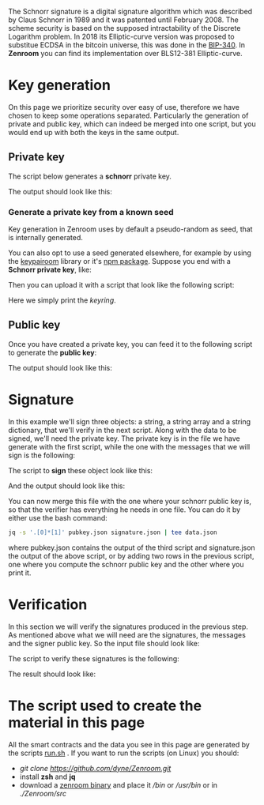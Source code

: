 
The Schnorr signature is a digital signature algorithm which was described by Claus Schnorr in 1989 and it was patented until February 2008. The scheme security is based on the supposed intractability of the Discrete Logarithm problem. In 2018 its Elliptic-curve version was proposed to substitue ECDSA in the bitcoin universe, this was done in the [BIP-340](https://github.com/bitcoin/bips/blob/master/bip-0340.mediawiki). In **Zenroom** you can find its implementation over BLS12-381 Elliptic-curve.

# Key generation

On this page we prioritize security over easy of use, therefore we have chosen to keep some operations separated. Particularly the generation of private and public key, which can indeed be merged into one script, but you would end up with both the keys in the same output. 

## Private key
The script below generates a **schnorr** private key. 

[](../_media/examples/zencode_cookbook/schnorr/Schnorr_createprivatekey.zen ':include :type=code gherkin')

The output should look like this: 

[](../_media/examples/zencode_cookbook/schnorr/Alice_Schnorr_privatekey.keys ':include :type=code json')

### Generate a private key from a known seed 

Key generation in Zenroom uses by default a pseudo-random as seed, that is internally generated. 

You can also opt to use a seed generated elsewhere, for example by using the [keypairoom](https://github.com/ledgerproject/keypairoom) library or it's [npm package](https://www.npmjs.com/package/keypair-lib). Suppose you end with a **Schnorr private key**, like:

[](../_media/examples/zencode_cookbook/schnorr/Schnorr_readsecretkeys.keys ':include :type=code json')

Then you can upload it with a script that look like the following script:

[](../_media/examples/zencode_cookbook/schnorr/Schnorr_upload_key.zen ':include :type=code gherkin')

Here we simply print the *keyring*.

## Public key 

Once you have created a private key, you can feed it to the following script to generate the **public key**:

[](../_media/examples/zencode_cookbook/schnorr/Schnorr_createpublickey.zen ':include :type=code gherkin')

The output should look like this: 

[](../_media/examples/zencode_cookbook/schnorr/Alice_Schnorr_pubkey.json ':include :type=code json')

# Signature

In this example we'll sign three objects: a string, a string array and a string dictionary, that we'll verify in the next script. Along with the data to be signed, we'll need the private key. The private key is in the file we have generate with the first script, while the one with the messages that we will sign is the following:

[](../_media/examples/zencode_cookbook/schnorr/message.json ':include :type=code json')

The script to **sign** these object look like this:

[](../_media/examples/zencode_cookbook/schnorr/Schnorr_sign.zen ':include :type=code gherkin')

And the output should look like this:

[](../_media/examples/zencode_cookbook/schnorr/Alice_Schnorr_sign.json ':include :type=code json')

You can now merge this file with the one where your schnorr public key is, so that the verifier has everything he needs in one file. You can do it by either use the bash command:

```bash
jq -s '.[0]*[1]' pubkey.json signature.json | tee data.json
```

where pubkey.json contains the output of the third script and signature.json the output of the above script, or by adding two rows in the previous script, one where you compute the schnorr public key and the other where you print it.

# Verification

In this section we will verify the signatures produced in the previous step. As mentioned above what we will need are the signatures, the messages and the signer public key. So the input file should look like:

[](../_media/examples/zencode_cookbook/schnorr/Alice_data.json ':include :type=code json')

The script to verify these signatures is the following:

[](../_media/examples/zencode_cookbook/schnorr/Schnorr_verifysign.zen ':include :type=code gherkin')

The result should look like:

[](../_media/examples/zencode_cookbook/schnorr/Schnorr_verifysign.json ':include :type=code json')


# The script used to create the material in this page

All the smart contracts and the data you see in this page are generated by the scripts [run.sh](https://github.com/dyne/Zenroom/blob/master/test/zencode_schnorr/run.sh) . If you want to run the scripts (on Linux) you should: 
 - *git clone https://github.com/dyne/Zenroom.git*
 - install **zsh** and **jq**
 - download a [zenroom binary](https://zenroom.org/#downloads) and place it */bin* or */usr/bin* or in *./Zenroom/src*

